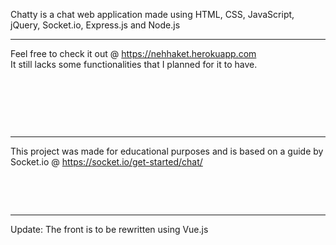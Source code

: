 Chatty is a chat web application made using HTML, CSS, JavaScript, jQuery, Socket.io, Express.js and Node.js

---
Feel free to check it out @ https://nehhaket.herokuapp.com  
It still lacks some functionalities that I planned for it to have.  

&nbsp;

&nbsp;

&nbsp;

---
This project was made for educational purposes and is based on a guide by Socket.io @ https://socket.io/get-started/chat/

&nbsp;

&nbsp;

---

Update: The front is to be rewritten using Vue.js
